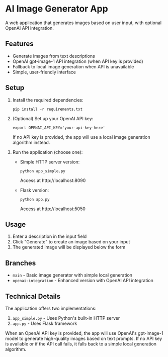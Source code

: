 # AI Image Generator App

A web application that generates images based on user input, with optional OpenAI API integration.

## Features

- Generate images from text descriptions
- OpenAI gpt-image-1 API integration (when API key is provided)
- Fallback to local image generation when API is unavailable
- Simple, user-friendly interface

## Setup

1. Install the required dependencies:
   ```
   pip install -r requirements.txt
   ```

2. (Optional) Set up your OpenAI API key:
   ```
   export OPENAI_API_KEY='your-api-key-here'
   ```
   If no API key is provided, the app will use a local image generation algorithm instead.

3. Run the application (choose one):
   
   - Simple HTTP server version:
     ```
     python app_simple.py
     ```
     Access at http://localhost:8090
   
   - Flask version:
     ```
     python app.py
     ```
     Access at http://localhost:5050

## Usage

1. Enter a description in the input field
2. Click "Generate" to create an image based on your input
3. The generated image will be displayed below the form

## Branches

- `main` - Basic image generator with simple local generation
- `openai-integration` - Enhanced version with OpenAI API integration

## Technical Details

The application offers two implementations:

1. `app_simple.py` - Uses Python's built-in HTTP server
2. `app.py` - Uses Flask framework

When an OpenAI API key is provided, the app will use OpenAI's gpt-image-1 model to generate high-quality images based on text prompts. If no API key is available or if the API call fails, it falls back to a simple local generation algorithm. 